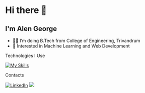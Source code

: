 # Hi there 👋

## I'm Alen George

- 👨‍💻 I’m doing B.Tech from College of Engineering, Trivandrum
- 🌱 Interested in Machine Learning and Web Development 

 Technologies I Use

[![My Skills](https://skillicons.dev/icons?i=c,cpp,java,py,linux,html,css,bootstrap,js,react,nodejs,express,spring,postman,mongodb,tensorflow,r,postgres,mysql,bash&perline=5)](https://skillicons.dev)

Contacts

<p>
  <a href="https://www.linkedin.com/in/alen-george-577681276/" target="_blank"><img alt="LinkedIn" title="LinkedIn" src="https://img.shields.io/badge/-LinkedIn-0077B5?style=for-the-badge&logo=linkedin&logoColor=white"/></a>
  <a href="mailto:alencgeorge26@gmail.com" target="_blank"><img src="https://img.shields.io/badge/Gmail-D14836?style=for-the-badge&logo=gmail&logoColor=white"></a>
</p>
<!-- <p align="center">
  <a href="https://skillicons.dev">
    <img src="https://skillicons.dev/icons?i=c,cpp,java,py,linux" />
    <img src="https://skillicons.dev/icons?i=html,css,bootstrap,js,react" />
    <img src="https://skillicons.dev/icons?i=nodejs,express,spring,postman,mongodb" />
    <img src="https://skillicons.dev/icons?i=tensorflow,r,postgres,mysql,bash" />
  </a>
</p> -->

<!--
**alengeorge-26/alengeorge-26** is a ✨ _special_ ✨ repository because its `README.md` (this file) appears on your GitHub profile.

Here are some ideas to get you started:

- 🔭 I’m currently working on ...
- 🌱 I’m currently learning Machine Learning
- 👯 I’m looking to collaborate on ...
- 🤔 I’m looking for help with ...
- 💬 Ask me about ...
- 📫 How to reach me: ...
- 😄 Pronouns: ...
- ⚡ Fun fact: ...
-->
